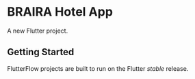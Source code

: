 # BRAIRA Hotel App

A new Flutter project.

## Getting Started

FlutterFlow projects are built to run on the Flutter _stable_ release.
